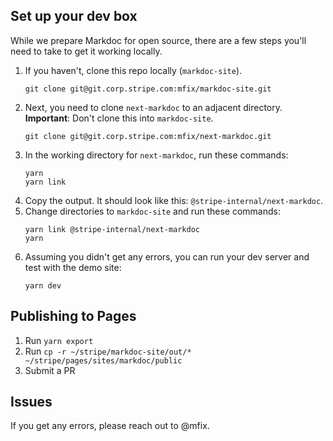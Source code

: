 ## Set up your dev box

While we prepare Markdoc for open source, there are a few steps you'll need to take to get it working locally. 

1. If you haven't, clone this repo locally (`markdoc-site`).
   ```
   git clone git@git.corp.stripe.com:mfix/markdoc-site.git
   ```
2. Next, you need to clone `next-markdoc` to an adjacent directory. **Important**: Don't clone this into `markdoc-site`.
   ```
   git clone git@git.corp.stripe.com:mfix/next-markdoc.git
   ```
3. In the working directory for `next-markdoc`, run these commands:
   ```
   yarn
   yarn link
   ```
4. Copy the output. It should look like this: `@stripe-internal/next-markdoc`.
5. Change directories to `markdoc-site` and run these commands: 
   ```
   yarn link @stripe-internal/next-markdoc
   yarn
   ```
6. Assuming you didn't get any errors, you can run your dev server and test with the demo site:
   ```
   yarn dev
   ```

## Publishing to Pages

1. Run `yarn export`
2. Run `cp -r ~/stripe/markdoc-site/out/* ~/stripe/pages/sites/markdoc/public`
3. Submit a PR

## Issues

If you get any errors, please reach out to @mfix.

